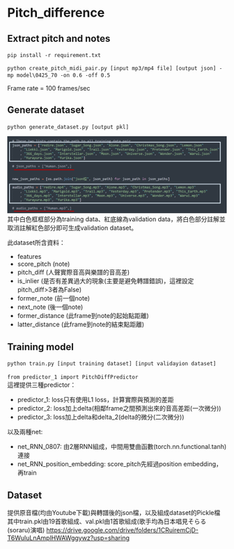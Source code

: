 # Pitch_difference
## Extract pitch and notes
```
pip install -r requirement.txt
```

```
python create_pitch_midi_pair.py [input mp3/mp4 file] [output json] -mp model\0425_70 -on 0.6 -off 0.5
```
Frame rate = 100 frames/sec  
  

## Generate dataset
```
python generate_dataset.py [output pkl]
```
  
![image](https://github.com/Jenny910927/Pitcg_difference/blob/main/Example_picture.png)
其中白色框框部分為training data、紅底線為validation data，將白色部分註解並取消註解紅色部分即可生成validation dataset。  
  
此dataset所含資料：
  * features
  * score_pitch (note)
  * pitch_diff (人聲實際音高與樂譜的音高差)
  * is_inlier (是否有差異過大的現象(主要是避免轉譜錯誤)，這裡設定pitch_diff>3者為False)
  * former_note (前一個note)
  * next_note (後一個note)
  * former_distance (此frame到note的起始點距離)
  * latter_distance (此frame到note的結束點距離)

## Training model
```
python train.py [input training dataset] [input validayion dataset]
```
  
`from predictor_1 import PitchDiffPredictor`  
這裡提供三種predictor：
  * predictor_1: loss只有使用L1 loss，計算實際與預測的差距
  * predictor_2: loss加上delta(相鄰frame之間預測出來的音高差距(一次微分))
  * predictor_3: loss加上delta和delta_2(delta的微分(二次微分))  
  
以及兩種net:
  * net_RNN_0807: 由2層RNN組成，中間用雙曲函數(torch.nn.functional.tanh)連接
  * net_RNN_position_embedding: score_pitch先經過position embedding，再train


## Dataset
提供原音檔(均由Youtube下載)與轉譜後的json檔，以及組成dataset的Pickle檔  
其中train.pkl由19首歌組成、val.pkl由1首歌組成(歌手均為日本唱見そらる(soraru)演唱)
https://drive.google.com/drive/folders/1CRuiremCjD-T6WuluLnAmplHWAWggywz?usp=sharing  
